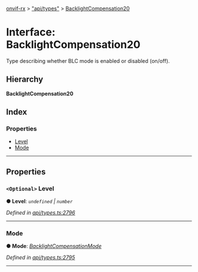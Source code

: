 [onvif-rx](../README.md) > ["api/types"](../modules/_api_types_.md) > [BacklightCompensation20](../interfaces/_api_types_.backlightcompensation20.md)

# Interface: BacklightCompensation20

Type describing whether BLC mode is enabled or disabled (on/off).

## Hierarchy

**BacklightCompensation20**

## Index

### Properties

* [Level](_api_types_.backlightcompensation20.md#level)
* [Mode](_api_types_.backlightcompensation20.md#mode)

---

## Properties

<a id="level"></a>

### `<Optional>` Level

**● Level**: *`undefined` \| `number`*

*Defined in [api/types.ts:2796](https://github.com/patrickmichalina/onvif-rx/blob/034e4d6/src/api/types.ts#L2796)*

___
<a id="mode"></a>

###  Mode

**● Mode**: *[BacklightCompensationMode](../enums/_api_types_.backlightcompensationmode.md)*

*Defined in [api/types.ts:2795](https://github.com/patrickmichalina/onvif-rx/blob/034e4d6/src/api/types.ts#L2795)*

___


